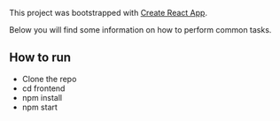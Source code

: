 This project was bootstrapped with [Create React App](https://github.com/facebookincubator/create-react-app).

Below you will find some information on how to perform common tasks.<br>

## How to run

- Clone the repo
- cd frontend 
- npm install
- npm start

